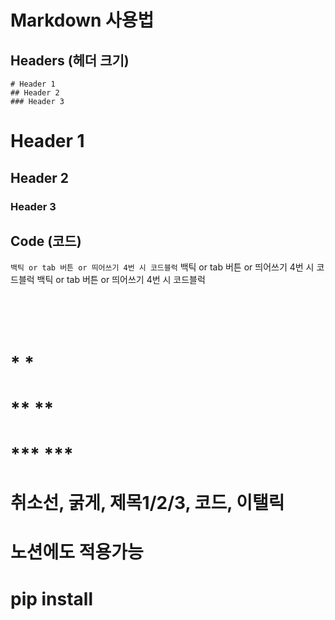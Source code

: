 # Markdown 사용법

## Headers (헤더 크기)

    # Header 1
    ## Header 2
    ### Header 3

# Header 1
## Header 2
### Header 3


## Code (코드)

`백틱 or tab 버튼 or 띄어쓰기 4번 시 코드블럭`
    백틱 or tab 버튼 or 띄어쓰기 4번 시 코드블럭
    백틱 or tab 버튼 or 띄어쓰기 4번 시 코드블럭

# ` `
# * *
# ** **
# *** ***
#
# 취소선, 굵게, 제목1/2/3, 코드, 이탤릭  
# 노션에도 적용가능
# pip install
